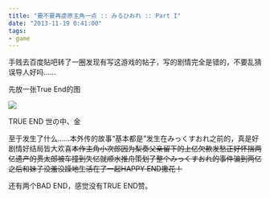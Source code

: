 ```yaml
---
title: "要不要再虐原主角一点 :: みるひおれ :: Part I"
date: "2013-11-19 0:41:00"
tags:
- game
---
```

手贱去百度贴吧转了一圈发现有写这游戏的帖子，写的剧情完全是错的，不要乱猜误导人好吗……

先放一张True End的图

![](/assets/0046-01.png)

TRUE END 世の中、金

至于发生了什么……本外传的故事“基本都是”发生在みっくすおれ之前的，真是好剧情好结局皆大欢喜<del>本作主角小次郎因为梨奏父亲留下的上亿欠款发愁正好怀揣两亿遗产的贯太郎被车撞到失忆就顺水推舟策划了整个みっくすおれ的事件骗到两亿之后和妹子没羞没躁地生活在了一起HAPPY END撒花！</del>

还有两个BAD END，感觉没有TRUE END赞。